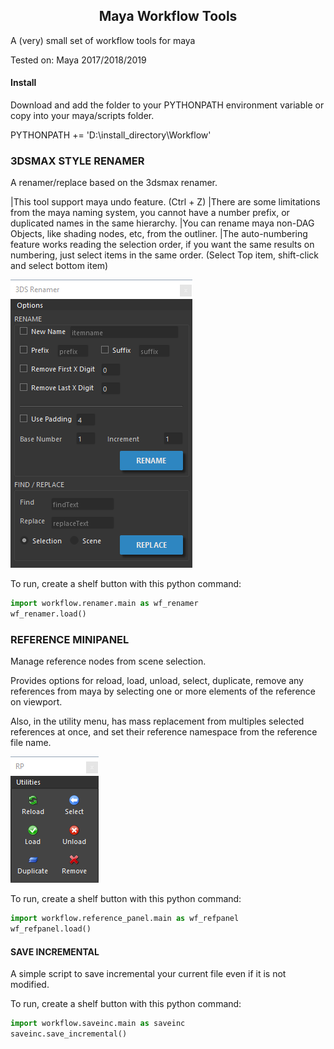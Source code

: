 <center><h2>Maya Workflow Tools</h2></center>

A (very) small set of workflow tools for maya

Tested on:
Maya 2017/2018/2019

#### Install

Download and add the folder to your PYTHONPATH environment variable or copy into your maya/scripts folder.

PYTHONPATH += 'D:\install_directory\Workflow'

### 3DSMAX STYLE RENAMER
A renamer/replace based on the 3dsmax renamer.

|This tool support maya undo feature. (Ctrl + Z)
|There are some limitations from the maya naming system, you cannot have a number prefix, or duplicated names in the same hierarchy.
|You can rename maya non-DAG Objects, like shading nodes, etc, from the outliner.
|The auto-numbering feature works reading the selection order, if you want the same results on numbering, just select items in the same order. (Select Top item, shift-click and select bottom item)

![renamer screenshot](https://github.com/MaxRocamora/MayaWorkflow/blob/master/workflow/img/renamer.png?raw=true>)

To run, create a shelf button with this python command:
```python
import workflow.renamer.main as wf_renamer
wf_renamer.load()
```

### REFERENCE MINIPANEL
Manage reference nodes from scene selection.

Provides options for reload, load, unload, select, duplicate, remove any references from maya by selecting one or more elements of the reference on viewport.

Also, in the utility menu, has mass replacement from multiples selected references at once, and set their reference namespace from the reference file name.

![renamer screenshot](https://github.com/MaxRocamora/MayaWorkflow/blob/master/workflow/img/refpanel.png?raw=true>)

To run, create a shelf button with this python command:
```python
import workflow.reference_panel.main as wf_refpanel
wf_refpanel.load()
```

#### SAVE INCREMENTAL
A simple script to save incremental your current file even if it is not modified.

To run, create a shelf button with this python command:
```python
import workflow.saveinc.main as saveinc
saveinc.save_incremental()
```
